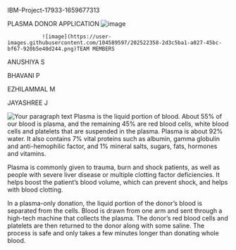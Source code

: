  IBM-Project-17933-1659677313 
 
PLASMA DONOR APPLICATION  ![image](https://user-images.githubusercontent.com/104589597/202521855-edf6d3af-3483-4b72-94e0-9e9ceff98790.png)
                                                           
               ![image](https://user-images.githubusercontent.com/104589597/202522358-2d3c5ba1-a027-45bc-bf67-920b5e40d244.png)TEAM MEMBERS 

ANUSHIYA S

BHAVANI P

EZHILAMMAL M

JAYASHREE J
                                     
 
![Your paragraph text](https://user-images.githubusercontent.com/104589597/202517423-ffa48706-a058-40b3-aae0-39c1394bf92c.jpg)
Plasma is the liquid portion of blood. About 55% of our blood is plasma, 
and the remaining 45% are red blood cells, white blood cells and platelets that are suspended in the plasma.
Plasma is about 92% water. It also contains 7% vital proteins such as albumin, 
gamma globulin and anti-hemophilic factor, and 1% mineral salts, sugars, fats, hormones and vitamins.

Plasma is commonly given to trauma, burn and shock patients, 
as well as people with severe liver disease or multiple clotting factor deficiencies.
It helps boost the patient’s blood volume, which can prevent shock, 
and helps with blood clotting.

In a plasma-only donation, the liquid portion of the donor’s blood is separated from the cells. 
Blood is drawn from one arm and sent through a high-tech machine that collects the plasma.
The donor’s red blood cells and platelets are then returned to the donor along with some saline.
The process is safe and only takes a few minutes longer than donating whole blood.



